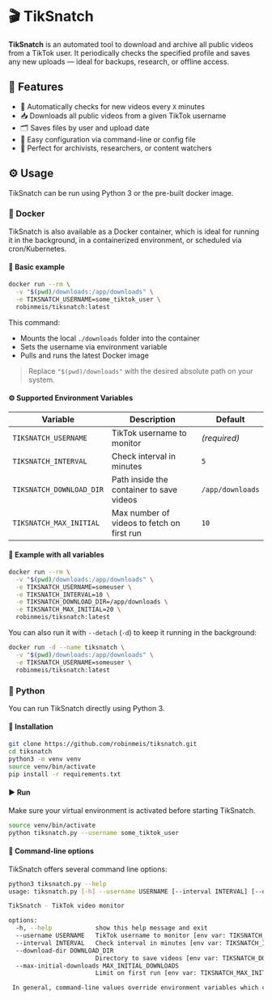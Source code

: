 # 🎬 TikSnatch

**TikSnatch** is an automated tool to download and archive all public videos from a TikTok user. It periodically checks the specified profile and saves any new uploads — ideal for backups, research, or offline access.

## 🚀 Features

- 🔁 Automatically checks for new videos every `X` minutes
- 📥 Downloads all public videos from a given TikTok username
- 🗂️ Saves files by user and upload date
- 🔧 Easy configuration via command-line or config file
- 🧪 Perfect for archivists, researchers, or content watchers

## ⚙️ Usage

TikSnatch can be run using Python 3 or the pre-built docker image.

### 🐳 Docker

TikSnatch is also available as a Docker container, which is ideal for running it in the background, in a containerized environment, or scheduled via cron/Kubernetes.

#### 🧪 Basic example

```bash
docker run --rm \
  -v "$(pwd)/downloads:/app/downloads" \
  -e TIKSNATCH_USERNAME=some_tiktok_user \
  robinmeis/tiksnatch:latest
```

This command:
- Mounts the local `./downloads` folder into the container
- Sets the username via environment variable
- Pulls and runs the latest Docker image

> Replace `"$(pwd)/downloads"` with the desired absolute path on your system.

#### ⚙️ Supported Environment Variables

| Variable                     | Description                                 | Default         |
|------------------------------|---------------------------------------------|-----------------|
| `TIKSNATCH_USERNAME`         | TikTok username to monitor                  | *(required)*    |
| `TIKSNATCH_INTERVAL`         | Check interval in minutes                   | `5`             |
| `TIKSNATCH_DOWNLOAD_DIR`     | Path inside the container to save videos    | `/app/downloads`|
| `TIKSNATCH_MAX_INITIAL`      | Max number of videos to fetch on first run  | `10`            |

#### 🧩 Example with all variables

```bash
docker run --rm \
  -v "$(pwd)/downloads:/app/downloads" \
  -e TIKSNATCH_USERNAME=someuser \
  -e TIKSNATCH_INTERVAL=10 \
  -e TIKSNATCH_DOWNLOAD_DIR=/app/downloads \
  -e TIKSNATCH_MAX_INITIAL=20 \
  robinmeis/tiksnatch:latest
```

You can also run it with `--detach` (`-d`) to keep it running in the background:

```bash
docker run -d --name tiksnatch \
  -v "$(pwd)/downloads:/app/downloads" \
  -e TIKSNATCH_USERNAME=someuser \
  robinmeis/tiksnatch:latest
```

### 🐍 Python

You can run TikSnatch directly using Python 3.

#### 🧪 Installation

```bash
git clone https://github.com/robinmeis/tiksnatch.git
cd tiksnatch
python3 -m venv venv
source venv/bin/activate
pip install -r requirements.txt
```

#### ▶️ Run

Make sure your virtual environment is activated before starting TikSnatch.

```bash
source venv/bin/activate
python tiksnatch.py --username some_tiktok_user
```

#### 📖 Command-line options

TikSnatch offers several command line options:

```bash
python3 tiksnatch.py --help
usage: tiksnatch.py [-h] --username USERNAME [--interval INTERVAL] [--download-dir DOWNLOAD_DIR] [--max-initial-downloads MAX_INITIAL_DOWNLOADS]

TikSnatch - TikTok video monitor

options:
  -h, --help            show this help message and exit
  --username USERNAME   TikTok username to monitor [env var: TIKSNATCH_USERNAME]
  --interval INTERVAL   Check interval in minutes [env var: TIKSNATCH_INTERVAL]
  --download-dir DOWNLOAD_DIR
                        Directory to save videos [env var: TIKSNATCH_DOWNLOAD_DIR]
  --max-initial-downloads MAX_INITIAL_DOWNLOADS
                        Limit on first run [env var: TIKSNATCH_MAX_INITIAL]

 In general, command-line values override environment variables which override defaults.
```
